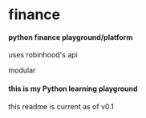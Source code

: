 # finance
#### python finance playground/platform

uses robinhood's api

modular

#### this is my Python learning playground

this readme is current as of v0.1
